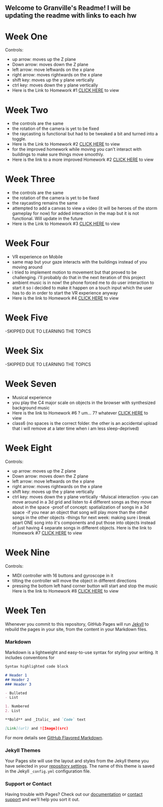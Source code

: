 ## Welcome to Granville's Readme! I will be updating the readme with links to each hw

# Week One
Controls: 
- up arrow: moves up the Z plane 
- Down arrow: moves down the Z plane 
- left arrow: move leftwards on the x plane
- right arrow: moves rightwards on the x plane
- shift key: moves up the y plane vertically
- ctrl key: moves down the y plane vertically
- Here is the Link to Homework #1 [CLICK HERE](https://Gman9000.github.io/GranvilleCreativeWeb.github.io/gj506HW1.html) to view

# Week Two
- the controls are the same
- the rotation of the camera is yet to be fixed
- the raycasting is functional but had to be tweaked a bit and turned into a toggle.
- Here is the Link to Homework #2 [CLICK HERE](https://Gman9000.github.io/GranvilleCreativeWeb.github.io/gj506HW2.html) to view
- for the improved homework while moving you can't interact with buildings to make sure things move smoothly.
- Here is the link to a more improved Homework #2 [CLICK HERE](https://Gman9000.github.io/GranvilleCreativeWeb.github.io/gj506HW2ImprovedSlightly.html) to view

# Week Three
- the controls are the same
- the rotation of the camera is yet to be fixed
- the raycasting remains the same
- attempted to add a canvas to view a video (it will be heroes of the storm gameplay for now) for added interaction in the map but it is not functional. Will update in the future
- Here is the Link to Homework #3 [CLICK HERE](https://Gman9000.github.io/GranvilleCreativeWeb.github.io/gj506HW3.html) to view

# Week Four
- VR experience on Mobile
- same map but your gaze interacts with the buildings instead of you moving around
- i tried to implement motion to movement but that proved to be challenging. i'll probably do that in the next iteration of this project
- ambient music is in now! the phone forced me to do user interaction to start it so i decided to make it happen on a touch input which the user has to do in order to start the VR experience anyway
- Here is the link to Homework #4 [CLICK HERE](https://Gman9000.github.io/The-Creative-Web-Granville's-HW/classes/class4/examples/index.html) to view

# Week Five
-SKIPPED DUE TO LEARNING THE TOPICS
# Week Six
-SKIPPED DUE TO LEARNING THE TOPICS
# Week Seven
- Musical experience
- you play the C4 major scale on objects in the browser with synthesized background music
- Here is the link to Homework #6 ? um... 7? whatever [CLICK HERE](https://Gman9000.github.io/The-Creative-Web-Sound-HW/classes/class6/examples/index.html) to view
- class6 (no spaces is the correct folder. the other is an accidental upload that i will remove at a later time when i am less sleep-deprived)

# Week Eight
Controls: 
- up arrow: moves up the Z plane 
- Down arrow: moves down the Z plane 
- left arrow: move leftwards on the x plane
- right arrow: moves rightwards on the x plane
- shift key: moves up the y plane vertically
- ctrl key: moves down the y plane vertically
-Muiscal interaction
-you can move around in a 3d grid and listen to 4 different songs as they move about in the space
-proof of concept: spatialization of songs in a 3d space
-if you near an object that song will play more than the other songs in the other objects
-things for next week: making sure i break apart ONE song into it's components and put those into objects instead of just having 4 separate songs in different objects.
Here is the link to Homework #7 [CLICK HERE](https://Gman9000.github.io/The-Creative-Web-Sound-HW2/classes/class7/examples/class7notes.html) to view

# Week Nine
Controls: 
- MIDI controller with 16 buttons and gyroscope in it 
- tilting the controller will move the object in different directions
- pressing the bottom left hand corner button will start and stop the music
Here is the link to Homework #8 [CLICK HERE](https://Gman9000.github.io/The-Creative-Web-MIDI-CLASSWORK/classes/class8/examples/midi-three.html) to view
# Week Ten



Whenever you commit to this repository, GitHub Pages will run [Jekyll](https://jekyllrb.com/) to rebuild the pages in your site, from the content in your Markdown files.

### Markdown

Markdown is a lightweight and easy-to-use syntax for styling your writing. It includes conventions for

```markdown
Syntax highlighted code block

# Header 1
## Header 2
### Header 3

- Bulleted
- List

1. Numbered
2. List

**Bold** and _Italic_ and `Code` text

[Link](url) and ![Image](src)
```

For more details see [GitHub Flavored Markdown](https://guides.github.com/features/mastering-markdown/).

### Jekyll Themes

Your Pages site will use the layout and styles from the Jekyll theme you have selected in your [repository settings](https://github.com/Gman9000/Gman9000.github.io/settings). The name of this theme is saved in the Jekyll `_config.yml` configuration file.

### Support or Contact

Having trouble with Pages? Check out our [documentation](https://help.github.com/categories/github-pages-basics/) or [contact support](https://github.com/contact) and we’ll help you sort it out.

